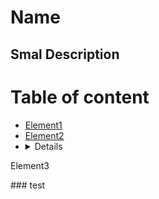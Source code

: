 # Name

## Smal Description

# Table of content

* [Element1](#link)
* [Element2](#link)
* <details>
<summary>Element3</summary>
<p>
  ### test
</p>
</details>
